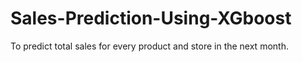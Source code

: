# Sales-Prediction-Using-XGboost
To predict total sales for every product and store in the next month.
